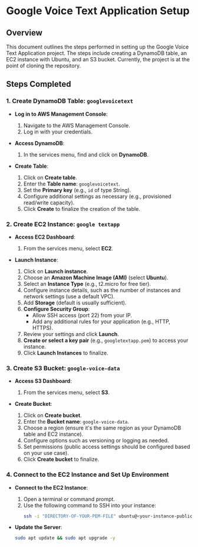 # Google Voice Text Application Setup

## Overview
This document outlines the steps performed in setting up the Google Voice Text Application project. The steps include creating a DynamoDB table, an EC2 instance with Ubuntu, and an S3 bucket. Currently, the project is at the point of cloning the repository.

## Steps Completed

### 1. Create DynamoDB Table: `googlevoicetext`
- **Log in to AWS Management Console**:
  1. Navigate to the AWS Management Console.
  2. Log in with your credentials.

- **Access DynamoDB**:
  1. In the services menu, find and click on **DynamoDB**.

- **Create Table**:
  1. Click on **Create table**.
  2. Enter the **Table name**: `googlevoicetext`.
  3. Set the **Primary key** (e.g., `id` of type String).
  4. Configure additional settings as necessary (e.g., provisioned read/write capacity).
  5. Click **Create** to finalize the creation of the table.

### 2. Create EC2 Instance: `google textapp`
- **Access EC2 Dashboard**:
  1. From the services menu, select **EC2**.

- **Launch Instance**:
  1. Click on **Launch instance**.
  2. Choose an **Amazon Machine Image (AMI)** (select **Ubuntu**).
  3. Select an **Instance Type** (e.g., t2.micro for free tier).
  4. Configure instance details, such as the number of instances and network settings (use a default VPC).
  5. Add **Storage** (default is usually sufficient).
  6. **Configure Security Group**:
     - Allow SSH access (port 22) from your IP.
     - Add any additional rules for your application (e.g., HTTP, HTTPS).
  7. Review your settings and click **Launch**.
  8. **Create or select a key pair** (e.g., `googletextapp.pem`) to access your instance.
  9. Click **Launch Instances** to finalize.

### 3. Create S3 Bucket: `google-voice-data`
- **Access S3 Dashboard**:
  1. From the services menu, select **S3**.

- **Create Bucket**:
  1. Click on **Create bucket**.
  2. Enter the **Bucket name**: `google-voice-data`.
  3. Choose a region (ensure it's the same region as your DynamoDB table and EC2 instance).
  4. Configure options such as versioning or logging as needed.
  5. Set permissions (public access settings should be configured based on your use case).
  6. Click **Create bucket** to finalize.

### 4. Connect to the EC2 Instance and Set Up Environment
- **Connect to the EC2 Instance**:
  1. Open a terminal or command prompt.
  2. Use the following command to SSH into your instance:
     ```bash
     ssh -i "DIRECTORY-OF-YOUR-PEM-FILE" ubuntu@<your-instance-public-ip>
     ```

- **Update the Server**:
  ```bash
  sudo apt update && sudo apt upgrade -y
